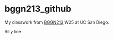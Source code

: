 # bggn213_github
My classwork from [BGGN213](https://bioboot.github.io/bggn213_W25/) W25 at UC San Diego.

Silly line